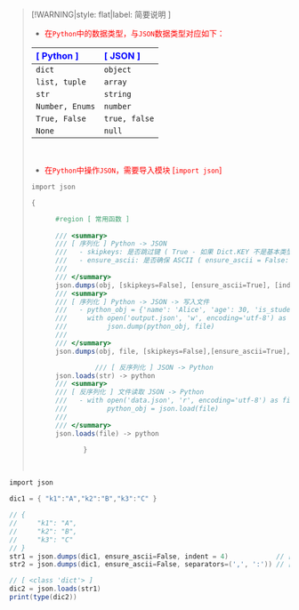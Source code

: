 <br/>

>[!WARNING|style: flat|label: 简要说明 ]
>
>- <span style='color:red'>在`Python`中的数据类型，与`JSON`数据类型对应如下：</span>
>
>| <span style='color:Blue'>[ Python ]</span> | <span style='color:Blue'>[ JSON ]</span> |
>| :----------------------------------------- | :--------------------------------------- |
>| `dict`                                     | `object`                                 |
>| `list, tuple`                              | `array`                                  |
>| `str`                                      | `string`                                 |
>| `Number, Enums`                            | `number`                                 |
>| `True, False`                              | `true, false`                            |
>| `None`                                     | `null`                                   |
>
><br/>
>
>- <span style='color:red'>在`Python`中操作`JSON`，需要导入模块 [`import json`]</span>
>
>```csharp
>import json
>
>{
>
>       #region [ 常用函数 ]
>       
>       /// <summary>
>       /// [ 序列化 ] Python -> JSON
>       ///   - skipkeys: 是否跳过键 ( True - 如果 Dict.KEY 不是基本类型则跳过这些键 )
>       ///   - ensure_ascii: 是否确保 ASCII ( ensure_ascii = False: 非A SCII字符（如中文）输出为\uxxxx ) 
>       /// 
>       /// </summary>
>       json.dumps(obj, [skipkeys=False], [ensure_ascii=True], [indent=None]) -> <class'str'>
>       /// <summary>
>       /// [ 序列化 ] Python -> JSON -> 写入文件
>       ///   - python_obj = {'name': 'Alice', 'age': 30, 'is_student': False} 
>       ///     with open('output.json', 'w', encoding='utf-8') as file:  
>       ///          json.dump(python_obj, file)  
>       /// 
>       /// </summary>
>       json.dumps(obj, file, [skipkeys=False],[ensure_ascii=True], [indent=None]) -> <class'str'>
> 
>                 /// [ 反序列化 ] JSON -> Python
>       json.loads(str) -> python  
>       /// <summary>
>       /// [ 反序列化 ] 文件读取 JSON -> Python
>       ///   - with open('data.json', 'r', encoding='utf-8') as file:  
>       ///          python_obj = json.load(file)
>       /// 
>       /// </summary>
>       json.loads(file) -> python  
> 
>              }
>
>
>```
>
>
>
>
>
><br/>

```csharp
import json

dic1 = { "k1":"A","k2":"B","k3":"C" }

// {
//     "k1": "A",
//     "k2": "B",
//     "k3": "C"
// }
str1 = json.dumps(dic1, ensure_ascii=False, indent = 4)            // [ 调试模式 ]
str2 = json.dumps(dic1, ensure_ascii=False, separators=(',', ':')) // [ 压缩模式 ]

// [ <class 'dict'> ]
dic2 = json.loads(str1)
print(type(dic2))
    
    
```

